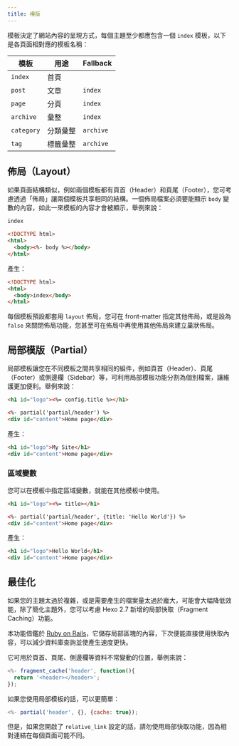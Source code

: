 ```yaml
---
title: 模版
---
```

模板決定了網站內容的呈現方式，每個主題至少都應包含一個 `index` 模板，以下是各頁面相對應的模板名稱：

模板 | 用途 | Fallback
--- | --- | ---
`index` | 首頁 |
`post` | 文章 | `index`
`page` | 分頁 | `index`
`archive` | 彙整 | `index`
`category` | 分類彙整 | `archive`
`tag` | 標籤彙整 | `archive`

## 佈局（Layout）

如果頁面結構類似，例如兩個模板都有頁首（Header）和頁尾（Footer），您可考慮透過「佈局」讓兩個模板共享相同的結構。一個佈局檔案必須要能顯示 `body` 變數的內容，如此一來模板的內容才會被顯示，舉例來說：

``` html index.ejs
index
```

``` html layout.ejs
<!DOCTYPE html>
<html>
  <body><%- body %></body>
</html>
```

產生：

``` html
<!DOCTYPE html>
<html>
  <body>index</body>
</html>
```

每個模板預設都套用 `layout` 佈局，您可在 front-matter 指定其他佈局，或是設為 `false` 來關閉佈局功能，您甚至可在佈局中再使用其他佈局來建立巢狀佈局。

## 局部模版（Partial）

局部模板讓您在不同模板之間共享相同的組件，例如頁首（Header）、頁尾（Footer）或側邊欄（Sidebar）等，可利用局部模板功能分割為個別檔案，讓維護更加便利。舉例來說：

``` html partial/header.ejs
<h1 id="logo"><%= config.title %></h1>
```

``` html index.ejs
<%- partial('partial/header') %>
<div id="content">Home page</div>
```

產生：

``` html
<h1 id="logo">My Site</h1>
<div id="content">Home page</div>
```

### 區域變數

您可以在模板中指定區域變數，就能在其他模板中使用。

``` html partial/header.ejs
<h1 id="logo"><%= title></h1>
```

``` html index.ejs
<%- partial('partial/header', {title: 'Hello World'}) %>
<div id="content">Home page</div>
```

產生：

``` html
<h1 id="logo">Hello World</h1>
<div id="content">Home page</div>
```

## 最佳化

如果您的主題太過於複雜，或是需要產生的檔案量太過於龐大，可能會大幅降低效能，除了簡化主題外，您可以考慮 Hexo 2.7 新增的局部快取（Fragment Caching）功能。

本功能借鑑於 [Ruby on Rails](http://guides.rubyonrails.org/caching_with_rails.html#fragment-caching)，它儲存局部區塊的內容，下次便能直接使用快取內容，可以減少資料庫查詢並使產生速度更快。

它可用於頁首、頁尾、側邊欄等資料不常變動的位置，舉例來說：

``` js
<%- fragment_cache('header', function(){
  return '<header></header>';
});
```

如果您使用局部模板的話，可以更簡單：

``` js
<%- partial('header', {}, {cache: true});
```

但是，如果您開啟了 `relative_link` 設定的話，請勿使用局部快取功能，因為相對連結在每個頁面可能不同。